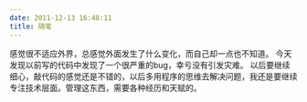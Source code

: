 ```yaml
---
date: 2011-12-13 16:48:11
title: 随笔
---
```



感觉很不适应外界，总感觉外面发生了什么变化，而自己却一点也不知道。 今天发现以前写的代码中发现了一个很严重的bug，幸亏没有引发灾难。  以后要继续细心，敲代码的感觉还是不错的，以后多用程序的思维去解决问题，我还是要继续专注技术层面。管理这东西，需要各种经历和天赋的。